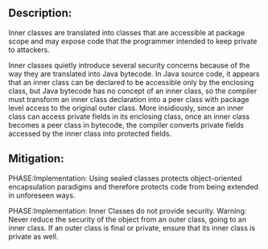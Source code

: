## Description:

Inner classes are translated into classes that are accessible at package scope and may expose code that the programmer intended to keep private to attackers.

Inner classes quietly introduce several security concerns because of the way they are translated into Java bytecode. In Java source code, it appears that an inner class can be declared to be accessible only by the enclosing class, but Java bytecode has no concept of an inner class, so the compiler must transform an inner class declaration into a peer class with package level access to the original outer class. More insidiously, since an inner class can access private fields in its enclosing class, once an inner class becomes a peer class in bytecode, the compiler converts private fields accessed by the inner class into protected fields.

## Mitigation:


PHASE:Implementation:
Using sealed classes protects object-oriented encapsulation paradigms and therefore protects code from being extended in unforeseen ways.

PHASE:Implementation:
Inner Classes do not provide security. Warning: Never reduce the security of the object from an outer class, going to an inner class. If an outer class is final or private, ensure that its inner class is private as well.

